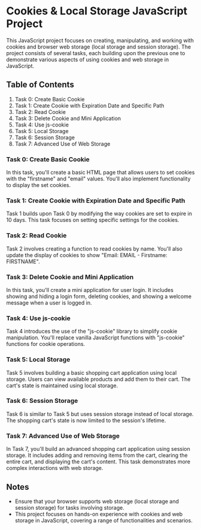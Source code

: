 # Cookies & Local Storage JavaScript Project

This JavaScript project focuses on creating, manipulating, and working with cookies and browser web storage (local storage and session storage). The project consists of several tasks, each building upon the previous one to demonstrate various aspects of using cookies and web storage in JavaScript.

## Table of Contents

1. Task 0: Create Basic Cookie
2. Task 1: Create Cookie with Expiration Date and Specific Path
3. Task 2: Read Cookie
4. Task 3: Delete Cookie and Mini Application
5. Task 4: Use js-cookie
6. Task 5: Local Storage
7. Task 6: Session Storage
8. Task 7: Advanced Use of Web Storage

### Task 0: Create Basic Cookie

In this task, you'll create a basic HTML page that allows users to set cookies with the "firstname" and "email" values. You'll also implement functionality to display the set cookies.

### Task 1: Create Cookie with Expiration Date and Specific Path

Task 1 builds upon Task 0 by modifying the way cookies are set to expire in 10 days. This task focuses on setting specific settings for the cookies.

### Task 2: Read Cookie

Task 2 involves creating a function to read cookies by name. You'll also update the display of cookies to show "Email: EMAIL - Firstname: FIRSTNAME".

### Task 3: Delete Cookie and Mini Application

In this task, you'll create a mini application for user login. It includes showing and hiding a login form, deleting cookies, and showing a welcome message when a user is logged in.

### Task 4: Use js-cookie

Task 4 introduces the use of the "js-cookie" library to simplify cookie manipulation. You'll replace vanilla JavaScript functions with "js-cookie" functions for cookie operations.

### Task 5: Local Storage

Task 5 involves building a basic shopping cart application using local storage. Users can view available products and add them to their cart. The cart's state is maintained using local storage.

### Task 6: Session Storage

Task 6 is similar to Task 5 but uses session storage instead of local storage. The shopping cart's state is now limited to the session's lifetime.

### Task 7: Advanced Use of Web Storage

In Task 7, you'll build an advanced shopping cart application using session storage. It includes adding and removing items from the cart, clearing the entire cart, and displaying the cart's content. This task demonstrates more complex interactions with web storage.


## Notes

- Ensure that your browser supports web storage (local storage and session storage) for tasks involving storage.
- This project focuses on hands-on experience with cookies and web storage in JavaScript, covering a range of functionalities and scenarios.